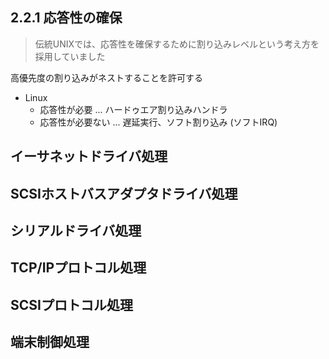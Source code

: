 ## 2.2.1 応答性の確保

> 伝統UNIXでは、応答性を確保するために割り込みレベルという考え方を採用していました

高優先度の割り込みがネストすることを許可する
 
  * Linux
    * 応答性が必要     ... ハードゥエア割り込みハンドラ
    * 応答性が必要ない ... 遅延実行、ソフト割り込み (ソフトIRQ)

## イーサネットドライバ処理

## SCSIホストバスアダプタドライバ処理

## シリアルドライバ処理	

## TCP/IPプロトコル処理

## SCSIプロトコル処理

## 端末制御処理    



